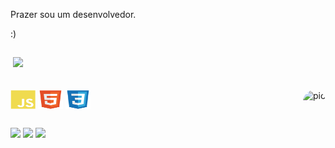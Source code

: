 Prazer sou um desenvolvedor.

:)

##

<div>
    <img src="https://github-readme-stats.vercel.app/api?username=KeslerMP&show_icons=true&theme=dark" alt="">
    <img src="https://github-readme-stats.vercel.app/api/top-langs/?username=anuraghazra&layout=compact&theme=dark">
</div>

<div style="display: iclie_block"><br>
  
<div style="display: inline_block"><br>
  <img align="center" alt="Js" height="30" width="40" src="https://raw.githubusercontent.com/devicons/devicon/master/icons/javascript/javascript-plain.svg">
  <img align="center" alt="HTML" height="30" width="40" src="https://raw.githubusercontent.com/devicons/devicon/master/icons/html5/html5-original.svg">
  <img align="center" alt="CSS" height="30" width="40" src="https://raw.githubusercontent.com/devicons/devicon/master/icons/css3/css3-original.svg">
  <img align="right" alt="pic" height="150" style="border-radius:50px;" src=https://cdn.discordapp.com/attachments/864510026600677409/941344277152272444/Webp.net-gifmaker_1.gif?width=676&height=676">
</div>
  
  ##
  
 <div> 
  <a href="https://instagram.com/kesler_pereira" target="_blank"><img src="https://img.shields.io/badge/-Instagram-%23E4405F?style=for-the-badge&logo=instagram&logoColor=white" target="_blank"></a>
  <a href = "mailto:kesler.m.pereira@gmail.com"><img src="https://img.shields.io/badge/-Gmail-%23333?style=for-the-badge&logo=gmail&logoColor=white" target="_blank"></a>
  <a href="https://www.linkedin.com/in/kesler-miranda-78749b231/" target="_blank"><img src="https://img.shields.io/badge/-LinkedIn-%230077B5?style=for-the-badge&logo=linkedin&logoColor=white" target="_blank"></a> 

